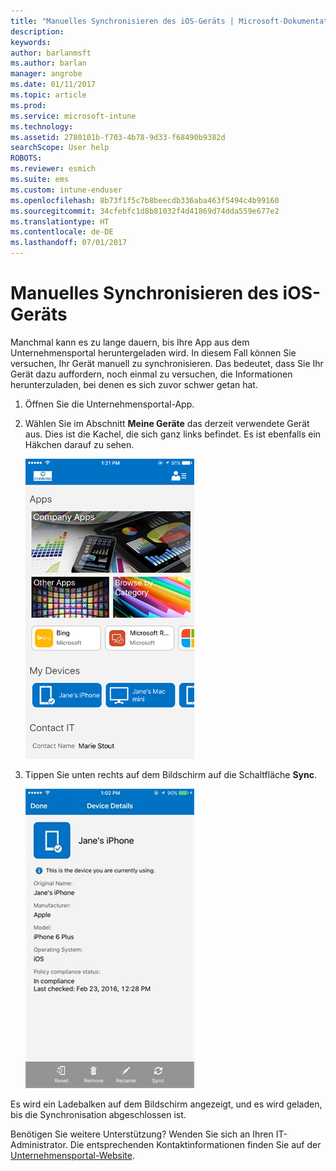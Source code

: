 ```yaml
---
title: "Manuelles Synchronisieren des iOS-Geräts | Microsoft-Dokumentation"
description: 
keywords: 
author: barlanmsft
ms.author: barlan
manager: angrobe
ms.date: 01/11/2017
ms.topic: article
ms.prod: 
ms.service: microsoft-intune
ms.technology: 
ms.assetid: 2780101b-f703-4b78-9d33-f68490b9382d
searchScope: User help
ROBOTS: 
ms.reviewer: esmich
ms.suite: ems
ms.custom: intune-enduser
ms.openlocfilehash: 8b73f1f5c7b8beecdb336aba463f5494c4b99160
ms.sourcegitcommit: 34cfebfc1d8b81032f4d41869d74dda559e677e2
ms.translationtype: HT
ms.contentlocale: de-DE
ms.lasthandoff: 07/01/2017
---
```

# <a name="sync-your-ios-device-manually"></a>Manuelles Synchronisieren des iOS-Geräts

Manchmal kann es zu lange dauern, bis Ihre App aus dem Unternehmensportal heruntergeladen wird. In diesem Fall können Sie versuchen, Ihr Gerät manuell zu synchronisieren. Das bedeutet, dass Sie Ihr Gerät dazu auffordern, noch einmal zu versuchen, die Informationen herunterzuladen, bei denen es sich zuvor schwer getan hat.

1. Öffnen Sie die Unternehmensportal-App.

2. Wählen Sie im Abschnitt **Meine Geräte** das derzeit verwendete Gerät aus. Dies ist die Kachel, die sich ganz links befindet. Es ist ebenfalls ein Häkchen darauf zu sehen.

    ![Der Bildschirm mit dem Abschnitt „Meine Geräte“](./media/ios-sync-1-comp-portal-apps.png)

3. Tippen Sie unten rechts auf dem Bildschirm auf die Schaltfläche **Sync**.

    ![Gerätedetails mit der Schaltfläche „Synchronisierung“](./media/ios-sync-2-sync-button.png)

Es wird ein Ladebalken auf dem Bildschirm angezeigt, und es wird geladen, bis die Synchronisation abgeschlossen ist.

Benötigen Sie weitere Unterstützung? Wenden Sie sich an Ihren IT-Administrator. Die entsprechenden Kontaktinformationen finden Sie auf der [Unternehmensportal-Website](http://portal.manage.microsoft.com).
